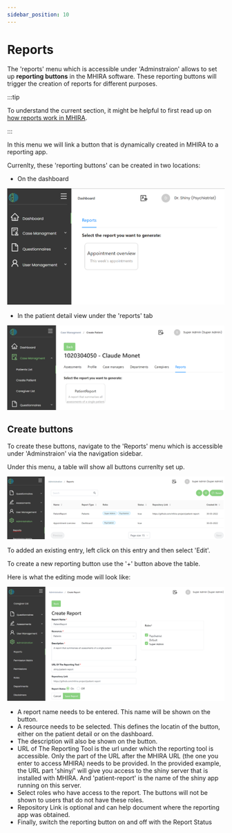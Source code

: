```yaml
---
sidebar_position: 10
---
```


# Reports

The 'reports' menu which is accessible under 'Adminstraion' allows to set up **reporting buttons** in the MHIRA software. 
These reporting buttons will trigger the creation of reports for different purposes. 

:::tip

To understand the current section, it might be helpful to first read up on [how reports work in MHIRA](https://mhira-project.github.io/documentation/docs/mhira-reporting-guide/overview).

:::

In this menu we will link a button that is dynamically created in MHIRA to a reporting app. 

Currenlty, these 'reporting buttons' can be created in two locations:

- On the dashboard

![dashboard_report](./img/dashboard_report.png "dashboard_report")

- In the patient detail view under the 'reports' tab

![patient_report](./img/patient_report.png "patient_report")

## Create buttons

To create these buttons, navigate to the 'Reports' menu which is accessible under 'Adminstraion' via the navigation sidebar. 

Under this menu, a table  will show all buttons currenlty set up. 

![reports_admin](./img/reports_admin.png "reports_admin")

To added an existing entry, left click on this entry and then select 'Edit'.

To create a new reporting button use the '+' button above the table. 

Here is what the editing mode will look like:

![reports_admin_detail](./img/reports_admin_detail.png "reports_admin_detail")

- A report name needs to be entered. This name will be shown on the button. 
- A resource needs to be selected. This defines the locatin of the button, either on the patient detail or on the dashboard. 
- The description will also be shown on the button. 
- URL of The Reporting Tool is the url under which the reporting tool is accessible. Only the part of the URL after the MHIRA URL (the one you enter to access MHIRA) needs to be provided. In the provided example, the URL part 'shiny/' will give you access to the shiny server that is installed with MHIRA. And 'patient-report' is the name of the shiny app running on this server. 
- Select roles who have access to the report. The buttons will not be shown to users that do not have these roles. 
- Repository Link is optional and can help document where the reporting app was obtained. 
- Finally, switch the reporting button on and off with the Report Status   